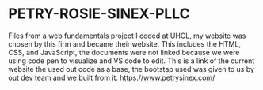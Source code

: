# PETRY-ROSIE-SINEX-PLLC
Files from a web fundamentals project I coded at UHCL, my website was chosen by this firm and became their website.
This includes the HTML, CSS, and JavaScript, the documents were not linked because we were using code pen to visualize and VS code to edit.
This is a link of the current website the used out code as a base, the bootstap used was given to us by out dev team and we built from it. https://www.petrysinex.com/
